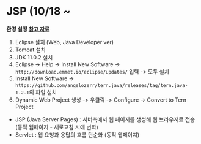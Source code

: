 # JSP (10/18 ~
**환경 설정 [참고 자료](https://github.com/100chun/Coding_Log/tree/main/1.SW_Basic/02.MiddleWare_Basic)**
1. Eclipse 설치 (Web, Java Developer ver)
2. Tomcat 설치
3. JDK 11.0.2 설치
4. Eclipse -> Help -> Install New Software -> ```http://download.emmet.io/eclipse/updates/``` 입력 -> 모두 설치
5. Install New Software -> ```https://github.com/angelozerr/tern.java/releases/tag/tern.java-1.2.1```의 파일 설치
6. Dynamic Web Project 생성 -> 우클릭 -> Configure -> Convert to Tern Project

* JSP (Java Server Pages) : 서버측에서 웹 페이지를 생성해 웹 브라우저로 전송 (동적 웹페이지 - 새로고침 시에 변화)
* Servlet : 웹 요청과 응답의 흐름 단순화 (동적 웹페이지)
